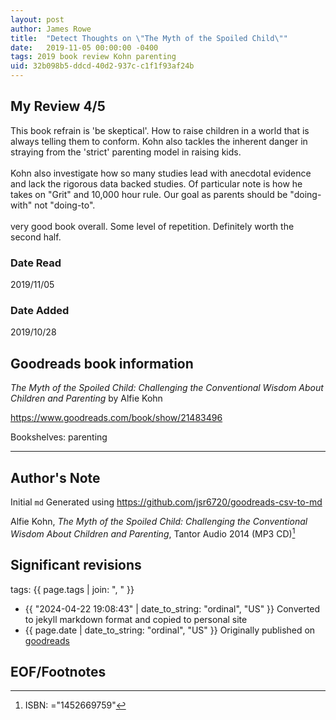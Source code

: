 ```yaml
---
layout: post
author: James Rowe
title:  "Detect Thoughts on \"The Myth of the Spoiled Child\""
date:   2019-11-05 00:00:00 -0400
tags: 2019 book review Kohn parenting
uid: 32b098b5-ddcd-40d2-937c-c1f1f93af24b
---
```




## My Review 4/5

This book refrain is 'be skeptical'. How to raise children in a world that is always telling them to conform. Kohn also tackles the inherent danger in straying from the 'strict' parenting model in raising kids.<br/><br/>Kohn also investigate how so many studies lead with anecdotal evidence and lack the rigorous data backed studies. Of particular note is how he takes on "Grit" and 10,000 hour rule. Our goal as parents should be "doing-with" not "doing-to".<br/><br/>very good book overall. Some level of repetition. Definitely worth the second half.

### Date Read
2019/11/05

### Date Added
2019/10/28

## Goodreads book information

*The Myth of the Spoiled Child: Challenging the Conventional Wisdom About Children and Parenting* by Alfie Kohn

https://www.goodreads.com/book/show/21483496

Bookshelves: parenting

---

## Author's Note

Initial `md` Generated using https://github.com/jsr6720/goodreads-csv-to-md

Alfie Kohn, *The Myth of the Spoiled Child: Challenging the Conventional Wisdom About Children and Parenting*,  Tantor Audio 2014 (MP3 CD)[^1]

## Significant revisions

tags: {{ page.tags | join: ", " }} <!-- todo move this somewhere -->

- {{ "2024-04-22 19:08:43" | date_to_string: "ordinal", "US" }} Converted to jekyll markdown format and copied to personal site
- {{ page.date | date_to_string: "ordinal", "US" }} Originally published on [goodreads](https://www.goodreads.com)

## EOF/Footnotes

[^1]: ISBN: ="1452669759"